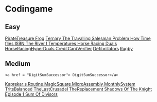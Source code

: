 # Codingame

## Easy 
<a href=""></a>
 	<a href = "AddEmUp.java"> </a>
	<a href = "PirateTreasure"> 	PirateTreasure </a>
  	<a href = "Frog"> 	Frog</a>
    	<a href = "Ternary"> 	 Ternary </a>
<a href = "theTravellingSalesmanProblem.hs"> The Travalling Salesman Problem </a>
<a href = "HowTimeFlies.java"> 	How Time flies </a>
	<a href = "ISBN.java"> ISBN </a>
  <a href = "TheRiverI.hs"> 	The River I </a>
   <a href = "Temperatures.java"> Temperatures </a>
   <a href = "HorseRacingDuals.java">	Horse Racing Duals</a>
	<a href = "HorseRacingHyperDuals.java">	HorseRacingHyperDuals
  <a href = "CreditCardVerifier"> 	 CreditCardVerifier</a>
	<a href = "Defibrillators.java">Defibrillators</a>
  <a href = "Rugby.java">Rugby</a>

	



## Medium
	
	<a href = "DigitSumSuccessor"> DigitSumSuccessor</a>
  <a href = "KaprekarsRoutine"> Kaprekar s Routine  </a>
	<a href = "MagicSquare"> MagicSquare  </a>
	<a href = "MicroAssembly"> MicroAssembly </a>
	<a href = "MonthlySystem"> MonthlySystem  </a>
	<a href = "TritsBalanced"> TritsBalanced 	</a> 
 <a href = "TheLastCrusadeI"> TheLastCrusadeI </a>
	<a href = "TheReplacement">TheReplacement 	</a>
	<a href = "Shadows%20of%20the%20Knight%20-%20Episode%201"> Shadows Of The Knight Episode 1 </a>
	<a href = "SumOfDivisors"> Sum Of Divisors 	</a>

